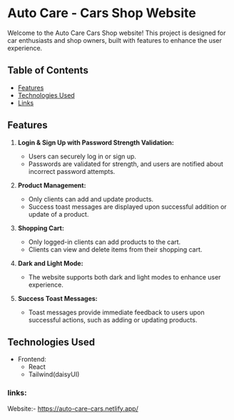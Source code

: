 # Auto Care - Cars Shop Website

Welcome to the Auto Care Cars Shop website! This project is designed for car enthusiasts and shop owners, built with features to enhance the user experience.

## Table of Contents

- [Features](#features)
- [Technologies Used](#technologies-used)
- [Links](#links)


## Features

1. **Login & Sign Up with Password Strength Validation:**
   - Users can securely log in or sign up.
   - Passwords are validated for strength, and users are notified about incorrect password attempts.

2. **Product Management:**
   - Only clients can add and update products.
   - Success toast messages are displayed upon successful addition or update of a product.

3. **Shopping Cart:**
   - Only logged-in clients can add products to the cart.
   - Clients can view and delete items from their shopping cart.

4. **Dark and Light Mode:**
   - The website supports both dark and light modes to enhance user experience.

5. **Success Toast Messages:**
   - Toast messages provide immediate feedback to users upon successful actions, such as adding or updating products.

## Technologies Used

- Frontend:
  - React
  - Tailwind(daisyUI)






### links:
Website:- https://auto-care-cars.netlify.app/
